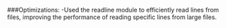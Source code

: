 ###Optimizations:
-Used the readline module to efficiently read lines from files, improving the performance of reading specific lines from large files.
